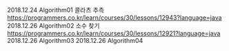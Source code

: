 2018.12.24 Algorithm01 콜라츠 추측 https://programmers.co.kr/learn/courses/30/lessons/12943?language=java
2018.12.26 Algorithm02 소수 찾기 https://programmers.co.kr/learn/courses/30/lessons/12921?language=java
2018.12.26 Algorithm03
2018.12.26 Algorithm04 
